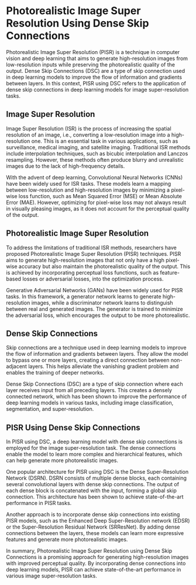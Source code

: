 # Photorealistic Image Super Resolution Using Dense Skip Connections

Photorealistic Image Super Resolution (PISR) is a technique in computer vision and deep learning that aims to generate high-resolution images from low-resolution inputs while preserving the photorealistic quality of the output. Dense Skip Connections (DSC) are a type of skip connection used in deep learning models to improve the flow of information and gradients between layers. In this context, PISR using DSC refers to the application of dense skip connections in deep learning models for image super-resolution tasks.

## Image Super Resolution

Image Super Resolution (ISR) is the process of increasing the spatial resolution of an image, i.e., converting a low-resolution image into a high-resolution one. This is an essential task in various applications, such as surveillance, medical imaging, and satellite imaging. Traditional ISR methods include interpolation techniques, such as bicubic interpolation and Lanczos resampling. However, these methods often produce blurry and unrealistic images due to the lack of high-frequency details.

With the advent of deep learning, Convolutional Neural Networks (CNNs) have been widely used for ISR tasks. These models learn a mapping between low-resolution and high-resolution images by minimizing a pixel-wise loss function, such as Mean Squared Error (MSE) or Mean Absolute Error (MAE). However, optimizing for pixel-wise loss may not always result in visually pleasing images, as it does not account for the perceptual quality of the output.

## Photorealistic Image Super Resolution

To address the limitations of traditional ISR methods, researchers have proposed Photorealistic Image Super Resolution (PISR) techniques. PISR aims to generate high-resolution images that not only have a high pixel-wise accuracy but also maintain the photorealistic quality of the output. This is achieved by incorporating perceptual loss functions, such as feature-based losses or adversarial losses, into the optimization process.

Generative Adversarial Networks (GANs) have been widely used for PISR tasks. In this framework, a generator network learns to generate high-resolution images, while a discriminator network learns to distinguish between real and generated images. The generator is trained to minimize the adversarial loss, which encourages the output to be more photorealistic.

## Dense Skip Connections

Skip connections are a technique used in deep learning models to improve the flow of information and gradients between layers. They allow the model to bypass one or more layers, creating a direct connection between non-adjacent layers. This helps alleviate the vanishing gradient problem and enables the training of deeper networks.

Dense Skip Connections (DSC) are a type of skip connection where each layer receives input from all preceding layers. This creates a densely connected network, which has been shown to improve the performance of deep learning models in various tasks, including image classification, segmentation, and super-resolution.

## PISR Using Dense Skip Connections

In PISR using DSC, a deep learning model with dense skip connections is employed for the image super-resolution task. The dense connections enable the model to learn more complex and hierarchical features, which can help generate more photorealistic images.

One popular architecture for PISR using DSC is the Dense Super-Resolution Network (DSRN). DSRN consists of multiple dense blocks, each containing several convolutional layers with dense skip connections. The output of each dense block is concatenated with the input, forming a global skip connection. This architecture has been shown to achieve state-of-the-art performance in PISR tasks.

Another approach is to incorporate dense skip connections into existing PISR models, such as the Enhanced Deep Super-Resolution network (EDSR) or the Super-Resolution Residual Network (SRResNet). By adding dense connections between the layers, these models can learn more expressive features and generate more photorealistic images.

In summary, Photorealistic Image Super Resolution using Dense Skip Connections is a promising approach for generating high-resolution images with improved perceptual quality. By incorporating dense connections into deep learning models, PISR can achieve state-of-the-art performance in various image super-resolution tasks.
